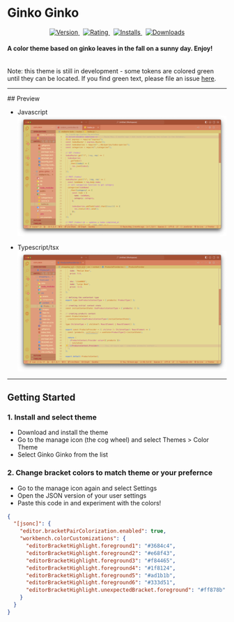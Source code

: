 # Ginko Ginko

<p align="center">
    <a href="https://marketplace.visualstudio.com/items?itemName=MosseSox.ginko-ginko">
        <img src="https://vsmarketplacebadges.dev/version-short/MosseSox.ginko-ginko.jpg?style=for-the-badge&colorA=252526&colorB=1B9AAA&label=Version" alt="Version">
    </a>&nbsp;
    <a href="https://marketplace.visualstudio.com/items?itemName=MosseSox.ginko-ginko">
        <img src="https://vsmarketplacebadges.dev/rating-short/MosseSox.ginko-ginko.jpg?style=for-the-badge&colorA=252526&colorB=1B9AAA&label=Rating" alt="Rating">
    </a>&nbsp;
    <a href="https://marketplace.visualstudio.com/items?itemName=MosseSox.ginko-ginko">
        <img src="https://vsmarketplacebadges.dev/installs-short/MosseSox.ginko-ginko.jpg?style=for-the-badge&colorA=252526&colorB=1B9AAA&label=Installs" alt="Installs">
    </a>&nbsp;
    <a href="https://marketplace.visualstudio.com/items?itemName=MosseSox.ginko-ginko">
        <img src="https://vsmarketplacebadges.dev/downloads-short/MosseSox.ginko-ginko.jpg?style=for-the-badge&colorA=252526&colorB=1B9AAA&label=Downloads" alt="Downloads">
    </a>
</p>

#### A color theme based on ginko leaves in the fall on a sunny day. Enjoy!

<br/>
Note: this theme is still in development - some tokens are colored green until they can be located. If you find green text, please file an issue <a href='https://github.com/Mosse-Sox/ginko-ginko/issues'>here</a>.

<hr/>
## Preview

- Javascript
  ![ginko ginko js highlighing](https://github.com/Mosse-Sox/ginko-ginko/blob/main/images/jsginko.png?raw=true)

- Typescript/tsx
  ![ginko ginko ts highlighing](https://github.com/Mosse-Sox/ginko-ginko/blob/main/images/typescriptginko.png?raw=true)

<hr/>

## Getting Started

### 1. Install and select theme

- Download and install the theme
- Go to the manage icon (the cog wheel) and select Themes > Color Theme
- Select Ginko Ginko from the list

### 2. Change bracket colors to match theme or your prefernce

- Go to the manage icon again and select Settings
- Open the JSON version of your user settings
- Paste this code in and experiment with the colors!

```json
{
  "[jsonc]": {
    "editor.bracketPairColorization.enabled": true,
    "workbench.colorCustomizations": {
      "editorBracketHighlight.foreground1": "#3684c4",
      "editorBracketHighlight.foreground2": "#e68f43",
      "editorBracketHighlight.foreground3": "#f84465",
      "editorBracketHighlight.foreground4": "#1f8124",
      "editorBracketHighlight.foreground5": "#ad1b1b",
      "editorBracketHighlight.foreground6": "#333d51",
      "editorBracketHighlight.unexpectedBracket.foreground": "#ff878b"
    }
  }
}
```
